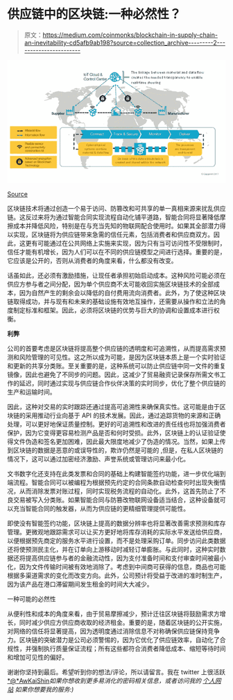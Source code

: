 # 供应链中的区块链:一种必然性？

> 原文：<https://medium.com/coinmonks/blockchain-in-supply-chain-an-inevitability-cd5afb9ab198?source=collection_archive---------2----------------------->

![](img/54e485b7b1a05fe7dcbefc5430c633ef.png)

[Source](https://www.nextbigcoins.io/blockchain-supply-chain-for-automatic-rule-compliance-and-trusted-transactions-will-boost-speed-and-profits/)

区块链技术将通过创造一个易于访问、防篡改和可共享的单一真相来源来扰乱供应链。这反过来将为通过智能合同实现流程自动化铺平道路，智能合同将显著降低摩擦成本并降低风险，特别是在与充当先知的物联网配合使用时。如果其全部潜力得以实现，区块链将为供应链带来急需的信任元素，包括消费者和供应商双方。因此，这更有可能通过在公共网络上实施来实现，因为只有当可访问性不受限制时，信任才能有机增长，因为人们可以在不同的供应链模型之间进行选择。重要的是，它应该是公开的，否则从消费者的角度来看，什么都没有改变。

话虽如此，还必须有激励措施，让现任者承担初始启动成本。这种风险可能必须在供应方参与者之间分配，因为单个供应商不太可能收回实施区块链技术的全部成本，因为自然产生的剩余会以降低的自付费用流向消费者。此外，为了使这种区块链取得成功，并与现有和未来的基础设施有效地互操作，还需要从操作和立法的角度制定标准和框架。因此，必须将区块链的优势与巨大的协调和设置成本进行权衡。

**利弊**

公司的首要考虑是区块链将提高整个供应链的透明度和可追溯性，从而提高需求预测和风险管理的可见性。这之所以成为可能，是因为区块链本质上是一个实时验证和更新的共享分类账。至关重要的是，这种系统可以防止供应链中同一文件的重复镜像，因此也避免了不同步的问题。因此，这减少了贸易融资记录保存所需文书工作的延迟，同时通过实现与供应链合作伙伴决策的实时同步，优化了整个供应链的生产和运输时间。

因此，这种对交易的实时跟踪还通过提高可追溯性来确保真实性。这可能是由于区块链的采用推动行业向基于 API 的技术发展。因此，通过追踪货物的来源和正确处理，可以更好地保证质量控制。更好的可追溯性和改进的责任线也将加强消费者保护，因为它变得更容易检测产品是否和何时受损。此外，区块链上的认证验证使得文件伪造和签名更加困难，因此最大限度地减少了伪造的情况。当然，如果上传到区块链的数据是恶意的或误导性的，欺诈仍然是可能的
,但是，在私人区块链的情况下，这可以通过加密经济激励、声誉系统或管理访问来最小化。

文书数字化还支持在此类发票和合同的基础上构建智能签约功能，进一步优化端到端流程。智能合同可以被编程为根据预先约定的合同条款自动检查何时出现失衡情况，从而消除发票对账过程，同时实现税务流程的自动化。此外，这首先防止了不良交易被写入分类账。如果智能合同与防篡改物联网设备适当结合，这种设备就可以充当智能合同的触发器，从而为供应链的更精细管理提供可能性。

即使没有智能签约功能，区块链上提高的数据分辨率也将显著改善需求预测和库存管理。更微观地跟踪需求可以让买方更好地将库存消耗的实际水平发送给供应商，以便根据预先商定的服务水平进行设置，而不是处理采购订单。同步访问此类数据还将使预测民主化，并在订单向上游移动时减轻订单膨胀。与此同时，这种实时数据还将提高供应链参与者的金融流动性，因为支付准备时间和支付审查时间被最小化，因为文件传输时间被有效地消除了。考虑到中间商可获得的信息，商品也可能根据多渠道需求的变化而改变方向。此外，公司预计将受益于改进的准时制生产，因为该产品在港口滞留期间发生租金的时间大大减少。

一种可能的必然性

从便利性和成本的角度来看，由于贸易摩擦减少，预计迁往区块链将鼓励需求方增长，同时减少供应方供应商收取的经济租金。重要的是，随着区块链的公开实施，对网络的信任将显著提高，因为透明度通过消除信息不对称确保供应链保持竞争力。区块链的突破潜力是公司必须警惕的，因为它优化了供应链效率，自动化了合规性，并强制执行质量保证流程；所有这些都符合消费者降低成本、缩短等待时间和增加可见性的偏好。

谢谢你坚持到最后。希望听到你的想法/评论，所以请留言。我在 twitter 上很活跃[*@*AwKaiShin](https://twitter.com/awkaishin)*如果你想收到更多易消化的密码相关信息，或者访问我的* [*个人网站*](https://www.awkaishin.com/) *如果你想要我的服务:)*